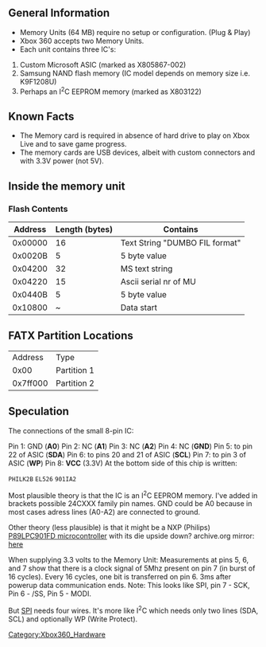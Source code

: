 ## General Information

  - Memory Units (64 MB) require no setup or configuration. (Plug &
    Play)
  - Xbox 360 accepts two Memory Units.
  - Each unit contains three IC's:

<!-- end list -->

1.  Custom Microsoft ASIC (marked as X805867-002)
2.  Samsung NAND flash memory (IC model depends on memory size i.e.
    K9F1208U)
3.  Perhaps an I<sup>2</sup>C EEPROM memory (marked as X803122)

## <span class="mw-headline"> Known Facts </span>

  - The Memory card is required in absence of hard drive to play on Xbox
    Live and to save game progress.
  - The memory cards are USB devices, albeit with custom connectors and
    with 3.3V power (not 5V).

## <span class="mw-headline">Inside the memory unit</span>

### <span class="mw-headline"> Flash Contents </span>

| Address | Length (bytes) | Contains                       |
| ------- | -------------- | ------------------------------ |
| 0x00000 | 16             | Text String "DUMBO FIL format" |
| 0x0020B | 5              | 5 byte value                   |
| 0x04200 | 32             | MS text string                 |
| 0x04220 | 15             | Ascii serial nr of MU          |
| 0x0440B | 5              | 5 byte value                   |
| 0x10800 | ~              | Data start                     |

## <span class="mw-headline"> FATX Partition Locations </span>

|          |             |
| -------- | ----------- |
| Address  | Type        |
| 0x00     | Partition 1 |
| 0x7ff000 | Partition 2 |

## Speculation

The connections of the small 8-pin IC:

Pin 1: GND (**A0**)
Pin 2: NC (**A1**)
Pin 3: NC (**A2**)
Pin 4: NC (**GND**)
Pin 5: to pin 22 of ASIC (**SDA**)
Pin 6: to pins 20 and 21 of ASIC (**SCL**)
Pin 7: to pin 3 of ASIC (**WP**)
Pin 8: **VCC** (3.3V)
At the bottom side of this chip is written:

`PHILK2B`
`EL526`
`901IA2`

Most plausible theory is that the IC is an I<sup>2</sup>C EEPROM memory.
I've added in brackets possible 24CXXX family pin names. GND could be A0
because in most cases adress lines (A0-A2) are connected to ground.

Other theory (less plausible) is that it might be a NXP (Philips)
[P89LPC901FD
microcontroller](http://www.nxp.com/pip/P89LPC901_902_903-05.html) with
its die upside down?
archive.org mirror: [here](https://web.archive.org/web/20070629141142/https://www.nxp.com/pip/P89LPC901_902_903-05.html)

When supplying 3.3 volts to the Memory Unit:
Measurements at pins 5, 6, and 7 show that there is a clock signal of
5Mhz present on pin 7 (in burst of 16 cycles).
Every 16 cycles, one bit is transferred on pin 6.
3ms after powerup data communication ends.
Note: This looks like SPI, pin 7 - SCK, Pin 6 - /SS, Pin 5 - MODI.

But [SPI](http://en.wikipedia.org/wiki/Serial_Peripheral_Interface_Bus)
needs four wires. It's more like I<sup>2</sup>C which needs only two
lines (SDA, SCL) and optionally WP (Write Protect).

[Category:Xbox360_Hardware](Category:Xbox360_Hardware "wikilink")